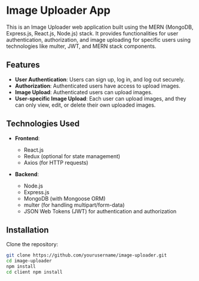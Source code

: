 # Image Uploader App

This is an Image Uploader web application built using the MERN (MongoDB, Express.js, React.js, Node.js) stack. It provides functionalities for user authentication, authorization, and image uploading for specific users using technologies like multer, JWT, and MERN stack components.

## Features

- **User Authentication**: Users can sign up, log in, and log out securely.
- **Authorization**: Authenticated users have access to upload images.
- **Image Upload**: Authenticated users can upload images.
- **User-specific Image Upload**: Each user can upload images, and they can only view, edit, or delete their own uploaded images.

## Technologies Used

- **Frontend**:
  - React.js
  - Redux (optional for state management)
  - Axios (for HTTP requests)

- **Backend**:
  - Node.js
  - Express.js
  - MongoDB (with Mongoose ORM)
  - multer (for handling multipart/form-data)
  - JSON Web Tokens (JWT) for authentication and authorization

## Installation

Clone the repository:

   ```bash
   git clone https://github.com/yourusername/image-uploader.git
   cd image-uploader
   npm install
   cd client npm install

